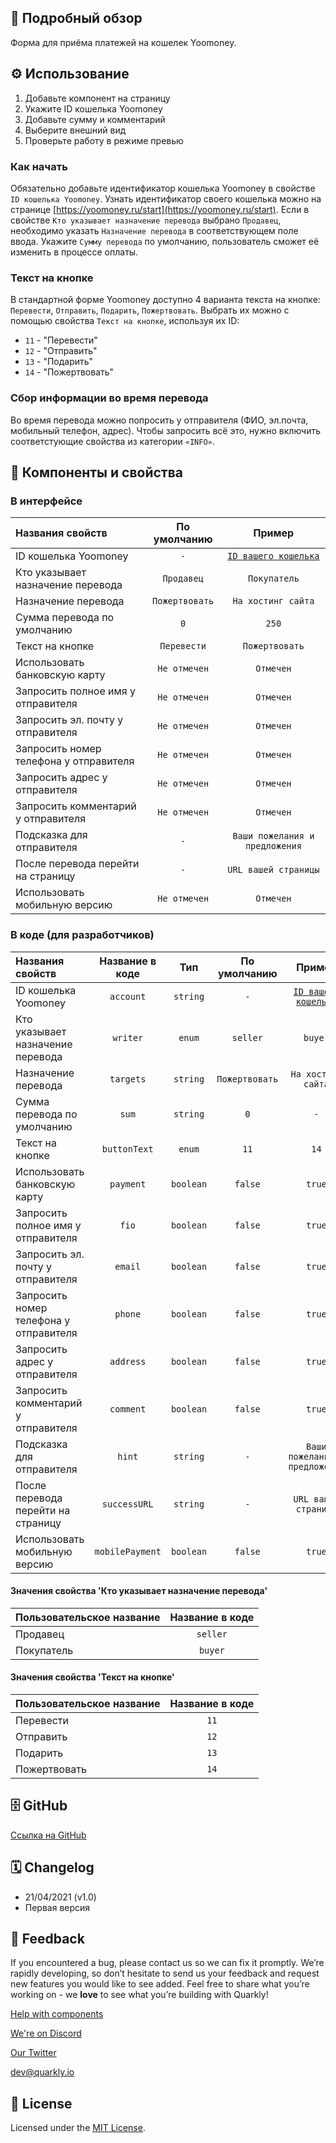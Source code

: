 ## 📖 Подробный обзор

Форма для приёма платежей на кошелек Yoomoney.

## ⚙️ Использование

1.  Добавьте компонент на страницу
2.  Укажите ID кошелька Yoomoney
3.  Добавьте сумму и комментарий
4.  Выберите внешний вид
5.  Проверьте работу в режиме превью

### Как начать

Обязательно добавьте идентификатор кошелька Yoomoney в свойстве `ID кошелька Yoomoney`.
Узнать идентификатор своего кошелька можно на странице [https://yoomoney.ru/start](https://yoomoney.ru/start).
Если в свойстве `Кто указывает назначение перевода` выбрано `Продавец`, необходимо указать `Назначение перевода` в соответствующем поле ввода.
Укажите `Сумму перевода` по умолчанию, пользователь сможет её изменить в процессе оплаты.

### Текст на кнопке

В стандартной форме Yoomoney доступно 4 варианта текста на кнопке: `Перевести`, `Отправить`, `Подарить`, `Пожертвовать`.
Выбрать их можно с помощью свойства `Текст на кнопке`, используя их ID:

-   `11` - "Перевести"
-   `12` - "Отправить"
-   `13` - "Подарить"
-   `14` - "Пожертвовать"

### Сбор информации во время перевода

Во время перевода можно попросить у отправителя (ФИО, эл.почта, мобильный телефон, адрес).
Чтобы запросить всё это, нужно включить соответстующие свойства из категории `«INFO»`.

## 🧩 Компоненты и свойства

### В интерфейсе

| Названия свойств                       |  По умолчанию  |                      Пример                       |
| :------------------------------------- | :------------: | :-----------------------------------------------: |
| ID кошелька Yoomoney                   |      `-`       | [`ID вашего кошелька`](https://yoomoney.ru/start) |
| Кто указывает назначение перевода      |   `Продавец`   |                   `Покупатель`                    |
| Назначение перевода                    | `Пожертвовать` |                `На хостинг сайта`                 |
| Сумма перевода по умолчанию            |      `0`       |                       `250`                       |
| Текст на кнопке                        |  `Перевести`   |                  `Пожертвовать`                   |
| Использовать банковскую карту          |  `Не отмечен`  |                     `Отмечен`                     |
| Запросить полное имя у отправителя     |  `Не отмечен`  |                     `Отмечен`                     |
| Запросить эл. почту у отправителя      |  `Не отмечен`  |                     `Отмечен`                     |
| Запросить номер телефона у отправителя |  `Не отмечен`  |                     `Отмечен`                     |
| Запросить адрес у отправителя          |  `Не отмечен`  |                     `Отмечен`                     |
| Запросить комментарий у отправителя    |  `Не отмечен`  |                     `Отмечен`                     |
| Подсказка для отправителя              |      `-`       |          `Ваши пожелания и предложения`           |
| После перевода перейти на страницу     |      `-`       |               `URL вашей страницы`                |
| Использовать мобильную версию          |  `Не отмечен`  |                     `Отмечен`                     |

### В коде (для разработчиков)

| Названия свойств                       | Название в коде |    Тип    |  По умолчанию  |                      Пример                       |
| :------------------------------------- | :-------------: | :-------: | :------------: | :-----------------------------------------------: |
| ID кошелька Yoomoney                   |    `account`    | `string`  |      `-`       | [`ID вашего кошелька`](https://yoomoney.ru/start) |
| Кто указывает назначение перевода      |    `writer`     |  `enum`   |    `seller`    |                      `buyer`                      |
| Назначение перевода                    |    `targets`    | `string`  | `Пожертвовать` |                `На хостинг сайта`                 |
| Сумма перевода по умолчанию            |      `sum`      | `string`  |      `0`       |                        `-`                        |
| Текст на кнопке                        |  `buttonText`   |  `enum`   |      `11`      |                       `14`                        |
| Использовать банковскую карту          |    `payment`    | `boolean` |    `false`     |                      `true`                       |
| Запросить полное имя у отправителя     |      `fio`      | `boolean` |    `false`     |                      `true`                       |
| Запросить эл. почту у отправителя      |     `email`     | `boolean` |    `false`     |                      `true`                       |
| Запросить номер телефона у отправителя |     `phone`     | `boolean` |    `false`     |                      `true`                       |
| Запросить адрес у отправителя          |    `address`    | `boolean` |    `false`     |                      `true`                       |
| Запросить комментарий у отправителя    |    `comment`    | `boolean` |    `false`     |                      `true`                       |
| Подсказка для отправителя              |     `hint`      | `string`  |      `-`       |          `Ваши пожелания и предложения`           |
| После перевода перейти на страницу     |  `successURL`   | `string`  |      `-`       |               `URL вашей страницы`                |
| Использовать мобильную версию          | `mobilePayment` | `boolean` |    `false`     |                      `true`                       |

#### Значения свойства 'Кто указывает назначение перевода'

| Пользовательское название | Название в коде |
| :------------------------ | :-------------: |
| Продавец                  |    `seller`     |
| Покупатель                |     `buyer`     |

#### Значения свойства 'Текст на кнопке'

| Пользовательское название | Название в коде |
| :------------------------ | :-------------: |
| Перевести                 |      `11`       |
| Отправить                 |      `12`       |
| Подарить                  |      `13`       |
| Пожертвовать              |      `14`       |

## 🗄 GitHub

[Ссылка на GitHub](https://github.com/quarkly/community-kit/tree/master/src/YoomoneyDonateForm)

## 🗓 Changelog

-   21/04/2021 (v1.0)
-   Первая версия

## 📮 Feedback

If you encountered a bug, please contact us so we can fix it promptly. We’re rapidly developing, so don’t hesitate to send us your feedback and request new features you would like to see added. Feel free to share what you’re working on - we **love** to see what you’re building with Quarkly!

[Help with components](https://community.quarkly.io/c/requests/11)

[We're on Discord](https://discord.gg/f9KhSMGX)

[Our Twitter](https://twitter.com/quarklyapp)

[dev@quarkly.io](mailto:dev@quarkly.io)

## 📝 License

Licensed under the [MIT License](https://raw.githubusercontent.com/quarkly/community-kit/master/LICENSE).
